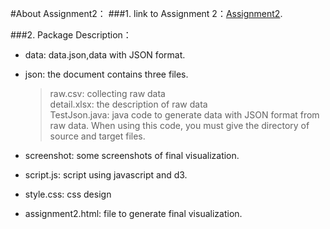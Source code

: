 ﻿#About Assignment2：
###1. link to Assignment 2：[Assignment2](http://211.147.15.14/UCAS_14_Fall/index.php/Liuying_lvxvhong_A2).

###2. Package Description：
+ data: data.json,data with JSON format. 
+ json: the document contains three files.   
	
	> raw.csv: collecting raw data  
	> detail.xlsx: the description of raw data   
	> TestJson.java: java code to generate data with JSON format from raw data. When using this code, you must give the directory of source and target files.
 
+ screenshot: some screenshots of final visualization.  
+ script.js: script using javascript and d3.  
+ style.css: css design  
+ assignment2.html: file to generate final visualization.  
  


 

 
